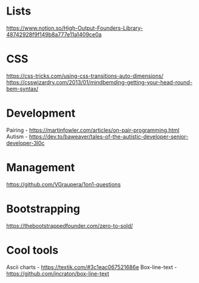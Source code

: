 # Lists
https://www.notion.so/High-Output-Founders-Library-48742928f9f149b8a777e11a1409ce0a

# CSS
https://css-tricks.com/using-css-transitions-auto-dimensions/
https://csswizardry.com/2013/01/mindbemding-getting-your-head-round-bem-syntax/

# Development 
Pairing - https://martinfowler.com/articles/on-pair-programming.html
Autism - https://dev.to/baweaver/tales-of-the-autistic-developer-senior-developer-3l0c

# Management
https://github.com/VGraupera/1on1-questions

# Bootstrapping
https://thebootstrappedfounder.com/zero-to-sold/

# Cool tools
Ascii charts - https://textik.com/#3c1eac067521686e
Box-line-text - https://github.com/jncraton/box-line-text
